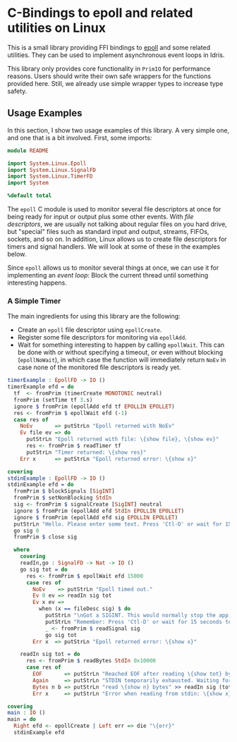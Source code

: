 # C-Bindings to epoll and related utilities on Linux

This is a small library providing FFI bindings to [epoll](https://www.man7.org/linux/man-pages/man7/epoll.7.html)
and some related utilities. They can be used to implement asynchronous event loops in
Idris.

This library only provides core functionality in `PrimIO` for performance reasons. Users
should write their own safe wrappers for the functions provided here. Still, we already
use simple wrapper types to increase type safety.

## Usage Examples

In this section, I show two usage examples of this library. A very simple one, and
one that is a bit involved. First, some imports:

```idris
module README

import System.Linux.Epoll
import System.Linux.SignalFD
import System.Linux.TimerFD
import System

%default total
```

The `epoll` C module is used to monitor several file descriptors at once
for being ready for input or output plus some other events.
With *file descriptors*, we are usually not talking about regular files
on you hard drive, but "special" files such as standard input and output,
streams, FIFOs, sockets, and so on. In addition, Linux allows us to create
file descriptors for timers and signal handlers. We will look at some of these
in the examples below.

Since `epoll` allows us to monitor several things at once, we can use it for
implementing an *event loop*: Block the current thread until something
interesting happens.

### A Simple Timer

The main ingredients for using this library are the following:

* Create an `epoll` file descriptor using `epollCreate`.
* Register some file descriptors for monitoring via `epollAdd`.
* Wait for something interesting to happen by calling
  `epollWait`. This can be done with or without specifying a
  timeout, or even without blocking (`epollNoWait`), in which case
  the function will immediately return `NoEv` in case none of the
  monitored file descriptors is ready yet.

```idris
timerExample : EpollFD -> IO ()
timerExample efd = do
  tf  <- fromPrim (timerCreate MONOTONIC neutral)
  fromPrim (setTime tf 3.s)
  ignore $ fromPrim (epollAdd efd tf EPOLLIN EPOLLET)
  res <- fromPrim $ epollWait efd (-1)
  case res of
    NoEv       => putStrLn "Epoll returned with NoEv"
    Ev file ev => do
      putStrLn "Epoll returned with file: \{show file}, \{show ev}"
      res <- fromPrim $ readTimer tf
      putStrLn "Timer returned: \{show res}"
    Err x      => putStrLn "Epoll returned error: \{show x}"

covering
stdinExample : EpollFD -> IO ()
stdinExample efd = do
  fromPrim $ blockSignals [SigINT]
  fromPrim $ setNonBlocking StdIn
  sig <- fromPrim $ signalCreate [SigINT] neutral
  ignore $ fromPrim (epollAdd efd StdIn EPOLLIN EPOLLET)
  ignore $ fromPrim (epollAdd efd sig EPOLLIN EPOLLET)
  putStrLn "Hello. Please enter some text. Press 'Ctl-D' or wait for 15 seconds to quit"
  go sig 0
  fromPrim $ close sig

  where
    covering
    readIn,go : SignalFD -> Nat -> IO ()
    go sig tot = do
      res <- fromPrim $ epollWait efd 15000
      case res of
        NoEv    => putStrLn "Epoll timed out."
        Ev 0 ev => readIn sig tot
        Ev x ev =>
          when (x == fileDesc sig) $ do
            putStrLn "\nGot a SIGINT. This would normally stop the app, but we just keep going."
            putStrLn "Remember: Press 'Ctl-D' or wait for 15 seconds to quit."
            _ <- fromPrim $ readSignal sig
            go sig tot
        Err x  => putStrLn "Epoll returned error: \{show x}"

    readIn sig tot = do
      res <- fromPrim $ readBytes StdIn 0x10000
      case res of
        EOF       => putStrLn "Reached EOF after reading \{show tot} bytes"
        Again     => putStrLn "STDIN temporarily exhausted. Waiting for more input." >> go sig tot
        Bytes n b => putStrLn "read \{show n} bytes" >> readIn sig (tot + n)
        Err x     => putStrLn "Error when reading from stdin: \{show x}"

covering
main : IO ()
main = do
  Right efd <- epollCreate | Left err => die "\{err}"
  stdinExample efd
```

<!-- vi: filetype=idris2:syntax=markdown
-->
